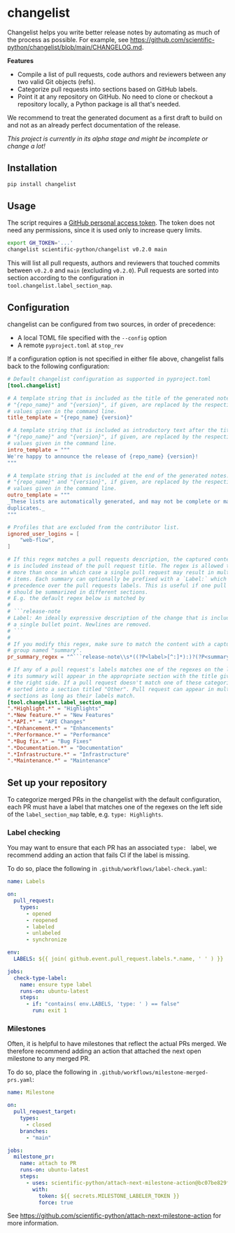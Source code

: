 # changelist

Changelist helps you write better release notes by automating as much of the
process as possible. For example, see
https://github.com/scientific-python/changelist/blob/main/CHANGELOG.md.

**Features**

- Compile a list of pull requests, code authors and reviewers between any two
  valid Git objects (refs).
- Categorize pull requests into sections based on GitHub labels.
- Point it at any repository on GitHub. No need to clone or checkout a
  repository locally, a Python package is all that's needed.

We recommend to treat the generated document as a first draft to build
on and not as an already perfect documentation of the release.

_This project is currently in its alpha stage and might be incomplete or change a lot!_

## Installation

```sh
pip install changelist
```

## Usage

The script requires a [GitHub personal access
token](https://docs.github.com/en/authentication/keeping-your-account-and-data-secure/managing-your-personal-access-tokens).
The token does not need any permissions, since it is used only to
increase query limits.

```sh
export GH_TOKEN='...'
changelist scientific-python/changelist v0.2.0 main
```

This will list all pull requests, authors and reviewers that touched commits
between `v0.2.0` and `main` (excluding `v0.2.0`).
Pull requests are sorted into section according to the configuration in
`tool.changelist.label_section_map`.

## Configuration

changelist can be configured from two sources, in order of precedence:

- A local TOML file specified with the `--config` option
- A remote `pyproject.toml` at `stop_rev`

If a configuration option is not specified in either file above, changelist
falls back to the following configuration:

<!--- Changes to the following block are overridden by a pre-commit hook! --->
<!--- begin default_config.toml --->

````toml
# Default changelist configuration as supported in pyproject.toml
[tool.changelist]

# A template string that is included as the title of the generated notes.
# "{repo_name}" and "{version}", if given, are replaced by the respective
# values given in the command line.
title_template = "{repo_name} {version}"

# A template string that is included as introductory text after the title.
# "{repo_name}" and "{version}", if given, are replaced by the respective
# values given in the command line.
intro_template = """
We're happy to announce the release of {repo_name} {version}!
"""

# A template string that is included at the end of the generated notes.
# "{repo_name}" and "{version}", if given, are replaced by the respective
# values given in the command line.
outro_template = """
_These lists are automatically generated, and may not be complete or may contain
duplicates._
"""

# Profiles that are excluded from the contributor list.
ignored_user_logins = [
    "web-flow",
]

# If this regex matches a pull requests description, the captured content
# is included instead of the pull request title. The regex is allowed to match
# more than once in which case a single pull request may result in multiple
# items. Each summary can optionally be prefixed with a `Label:` which takes
# precedence over the pull requests labels. This is useful if one pull request
# should be summarized in different sections.
# E.g. the default regex below is matched by
#
# ```release-note
# Label: An ideally expressive description of the change that is included as
# a single bullet point. Newlines are removed.
# ```
#
# If you modify this regex, make sure to match the content with a capture
# group named "summary".
pr_summary_regex = "^```release-note\\s*((?P<label>[^:]*):)?(?P<summary>[\\s\\S]*?\\w[\\s\\S]*?)\\s*^```"

# If any of a pull request's labels matches one of the regexes on the left side
# its summary will appear in the appropriate section with the title given on
# the right side. If a pull request doesn't match one of these categories it is
# sorted into a section titled "Other". Pull request can appear in multiple
# sections as long as their labels match.
[tool.changelist.label_section_map]
".*Highlight.*" = "Highlights"
".*New feature.*" = "New Features"
".*API.*" = "API Changes"
".*Enhancement.*" = "Enhancements"
".*Performance.*" = "Performance"
".*Bug fix.*" = "Bug Fixes"
".*Documentation.*" = "Documentation"
".*Infrastructure.*" = "Infrastructure"
".*Maintenance.*" = "Maintenance"
````

<!--- end default_config.toml --->

## Set up your repository

To categorize merged PRs in the changelist with the default configuration, each
PR must have a label that matches one of the regexes on the left side of the
`label_section_map` table, e.g. `type: Highlights`.

### Label checking

You may want to ensure that each PR has an associated `type: ` label,
we recommend adding an action that fails CI if the label is missing.

To do so, place the following in `.github/workflows/label-check.yaml`:

<!--- Changes to the following block are overridden by a pre-commit hook! --->
<!--- begin label-check.yaml --->

```yaml
name: Labels

on:
  pull_request:
    types:
      - opened
      - reopened
      - labeled
      - unlabeled
      - synchronize

env:
  LABELS: ${{ join( github.event.pull_request.labels.*.name, ' ' ) }}

jobs:
  check-type-label:
    name: ensure type label
    runs-on: ubuntu-latest
    steps:
      - if: "contains( env.LABELS, 'type: ' ) == false"
        run: exit 1
```

<!--- end label-check.yaml --->

### Milestones

Often, it is helpful to have milestones that reflect the actual PRs
merged. We therefore recommend adding an action that attached the
next open milestone to any merged PR.

To do so, place the following in `.github/workflows/milestone-merged-prs.yaml`:

<!--- Changes to the following block are overridden by a pre-commit hook! --->
<!--- begin milestone-merged-prs.yaml --->

```yaml
name: Milestone

on:
  pull_request_target:
    types:
      - closed
    branches:
      - "main"

jobs:
  milestone_pr:
    name: attach to PR
    runs-on: ubuntu-latest
    steps:
      - uses: scientific-python/attach-next-milestone-action@bc07be829f693829263e57d5e8489f4e57d3d420
        with:
          token: ${{ secrets.MILESTONE_LABELER_TOKEN }}
          force: true
```

<!--- end milestone-merged-prs.yaml --->

See https://github.com/scientific-python/attach-next-milestone-action for more information.
